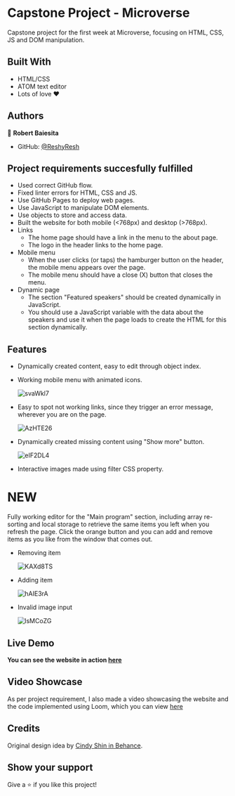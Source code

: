 # Capstone Project - Microverse 
Capstone project for the first week at Microverse, focusing on HTML, CSS, JS and DOM manipulation.

## Built With

- HTML/CSS
- ATOM text editor
- Lots of love ❤


## Authors

👤 **Robert Baiesita**

- GitHub: [@ReshyResh](https://github.com/ReshyResh)

## Project requirements succesfully fulfilled

   - Used correct GitHub flow.
   - Fixed linter errors for HTML, CSS and JS.
   - Use GitHub Pages to deploy web pages.
   - Use JavaScript to manipulate DOM elements.
   - Use objects to store and access data.
   - Built the website for both mobile (<768px) and desktop (>768px).
   - Links
     - The home page should have a link in the menu to the about page.
     - The logo in the header links to the home page.
   - Mobile menu 
     - When the user clicks (or taps) the hamburger button on the header, the mobile menu appears over the page.
     - The mobile menu should have a close (X) button that closes the menu.
   - Dynamic page
     - The section "Featured speakers" should be created dynamically in JavaScript.
     - You should use a JavaScript variable with the data about the speakers and use it when the page loads to create the HTML for this section dynamically.

## Features
  - Dynamically created content, easy to edit through object index.
  - Working mobile menu with animated icons. 
  
     ![svaWkl7](https://user-images.githubusercontent.com/85108160/128003680-ab716156-72ea-4393-a494-da2d82ea3b8c.gif)

  - Easy to spot not working links, since they trigger an error message, wherever you are on the page.
    
     ![AzHTE26](https://user-images.githubusercontent.com/85108160/128197873-c6aeda93-ffde-465e-aaf3-5fa58312e431.gif)

  
  - Dynamically created missing content using "Show more" button.

    ![eIF2DL4](https://user-images.githubusercontent.com/85108160/128037929-da1b3b16-6b8f-4490-9a88-33a44a8f6fc2.gif)


  - Interactive images made using filter CSS property.
  
  # NEW
   Fully working editor for the "Main program" section, including array re-sorting and local storage to retrieve the same items you left when you refresh the page. Click the orange button and you can add and remove items as you like from the window that comes out.
   
   - Removing item
   
     ![KAXd8TS](https://user-images.githubusercontent.com/85108160/128198573-5b97f45e-1b60-44f1-964c-395155ea4baa.gif)
     
   - Adding item

     ![hAIE3rA](https://user-images.githubusercontent.com/85108160/128198946-e1dfaaa0-e77e-43f0-ae96-81c388bbede0.gif)

   - Invalid image input
     
     ![lsMCoZG](https://user-images.githubusercontent.com/85108160/128199143-0745ca47-dd08-4ae0-9507-d28486236324.gif)
     
     
    



## Live Demo 
   **You can see the website in action [here](https://reshyresh.github.io/Capstone-Project-HTML-CSS-JS/index.html)**

## Video Showcase
As per project requirement, I also made a video showcasing the website and the code implemented using Loom, which you can view [here](https://www.loom.com/share/e0a855618f924e1fa5cd7dcf7fc1b130)

## Credits
Original design idea by [Cindy Shin in Behance](https://www.behance.net/adagio07).

## Show your support

Give a ⭐️ if you like this project!
